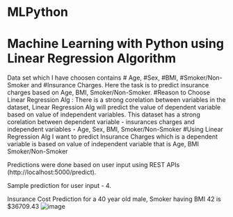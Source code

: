 # MLPython
# Machine Learning with Python using Linear Regression Algorithm


Data set which I have choosen contains # Age, #Sex, #BMI, #Smoker/Non-Smoker and #Insurance Charges.
Here the task is to predict insurance charges based on Age, BMI, Smoker/Non-Smoker.
#Reason to Choose Linear Regression Alg : 
There is a strong corelation between variables in the dataset, Linear Regression Alg will predict the value of 
dependent variable based on value of independent variables.
This dataset has a strong corelation between dependent variable - insurances charges and independent variables - Age, Sex, BMI, Smoker/Non-Smoker
#Using Linear Regression Alg
I want to predict Insurance Charges which is a dependent variable is based on value of independent variable that is Age, BMI
Smoker/Non-Smoker

Predictions were done based on user input using REST APIs (http://localhost:5000/predict).


Sample prediction for user input - 4.

Insurance Cost Prediction for a 40 year old male, Smoker having BMI 42 is $36709.43
![image](https://user-images.githubusercontent.com/113606859/232616255-d94c6654-395d-4ef2-b5b9-a910631ff263.png)

